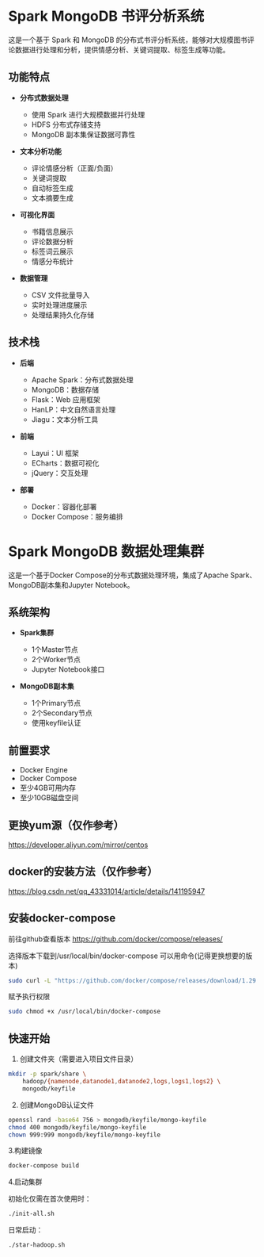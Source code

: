 # Spark MongoDB 书评分析系统

这是一个基于 Spark 和 MongoDB 的分布式书评分析系统，能够对大规模图书评论数据进行处理和分析，提供情感分析、关键词提取、标签生成等功能。

## 功能特点

- **分布式数据处理**
  - 使用 Spark 进行大规模数据并行处理
  - HDFS 分布式存储支持
  - MongoDB 副本集保证数据可靠性

- **文本分析功能**
  - 评论情感分析（正面/负面）
  - 关键词提取
  - 自动标签生成
  - 文本摘要生成

- **可视化界面**
  - 书籍信息展示
  - 评论数据分析
  - 标签词云展示
  - 情感分布统计

- **数据管理**
  - CSV 文件批量导入
  - 实时处理进度展示
  - 处理结果持久化存储

## 技术栈

- **后端**
  - Apache Spark：分布式数据处理
  - MongoDB：数据存储
  - Flask：Web 应用框架
  - HanLP：中文自然语言处理
  - Jiagu：文本分析工具

- **前端**
  - Layui：UI 框架
  - ECharts：数据可视化
  - jQuery：交互处理

- **部署**
  - Docker：容器化部署
  - Docker Compose：服务编排
  
# Spark MongoDB 数据处理集群

这是一个基于Docker Compose的分布式数据处理环境，集成了Apache Spark、MongoDB副本集和Jupyter Notebook。

## 系统架构

- **Spark集群**
  - 1个Master节点
  - 2个Worker节点
  - Jupyter Notebook接口

- **MongoDB副本集**
  - 1个Primary节点
  - 2个Secondary节点
  - 使用keyfile认证

## 前置要求

- Docker Engine
- Docker Compose
- 至少4GB可用内存
- 至少10GB磁盘空间


## 更换yum源（仅作参考）
https://developer.aliyun.com/mirror/centos
## docker的安装方法（仅作参考）
https://blog.csdn.net/qq_43331014/article/details/141195947
## 安装docker-compose
前往github查看版本
https://github.com/docker/compose/releases/

选择版本下载到/usr/local/bin/docker-compose
可以用命令(记得更换想要的版本)
```bash
sudo curl -L "https://github.com/docker/compose/releases/download/1.29.1/docker-compose-$(uname -s)-$(uname -m)" -o /usr/local/bin/docker-compose
```
赋予执行权限
```bash
sudo chmod +x /usr/local/bin/docker-compose
```
## 快速开始

1. 创建文件夹（需要进入项目文件目录）
```bash
mkdir -p spark/share \
    hadoop/{namenode,datanode1,datanode2,logs,logs1,logs2} \
    mongodb/keyfile
```
2. 创建MongoDB认证文件
```bash
openssl rand -base64 756 > mongodb/keyfile/mongo-keyfile
chmod 400 mongodb/keyfile/mongo-keyfile
chown 999:999 mongodb/keyfile/mongo-keyfile 
```

3.构建镜像

```bash
docker-compose build
```



4.启动集群

初始化仅需在首次使用时：

```bash
./init-all.sh
```
日常启动：
```bash
./star-hadoop.sh
```

